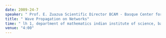 ```yaml
---
date: 2009-24-7
speaker: " Prof. E. Zuazua Scientific Director BCAM - Basque Center for Applied Mathematics, Spain"
title: " Wave Propagation on Networks"
time: " lh 1, department of mathematics indian institute of science, bangalore" 
venue: "4:00"
---
```


